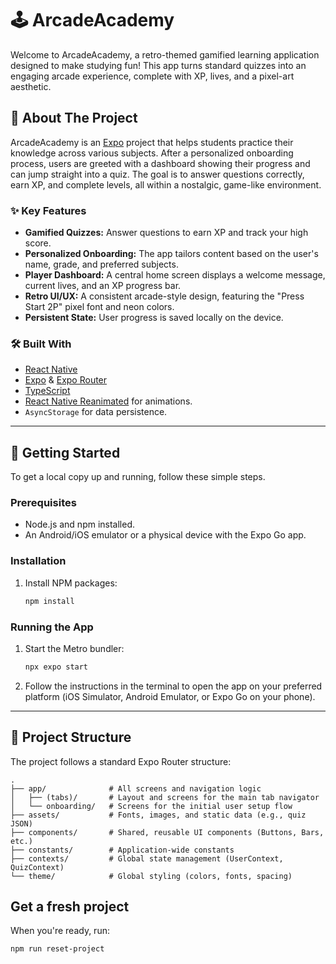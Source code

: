 # 🕹️ ArcadeAcademy

Welcome to ArcadeAcademy, a retro-themed gamified learning application designed to make studying fun! This app turns standard quizzes into an engaging arcade experience, complete with XP, lives, and a pixel-art aesthetic.

## 🚀 About The Project

ArcadeAcademy is an [Expo](https://expo.dev) project that helps students practice their knowledge across various subjects. After a personalized onboarding process, users are greeted with a dashboard showing their progress and can jump straight into a quiz. The goal is to answer questions correctly, earn XP, and complete levels, all within a nostalgic, game-like environment.

### ✨ Key Features

- **Gamified Quizzes:** Answer questions to earn XP and track your high score.
- **Personalized Onboarding:** The app tailors content based on the user's name, grade, and preferred subjects.
- **Player Dashboard:** A central home screen displays a welcome message, current lives, and an XP progress bar.
- **Retro UI/UX:** A consistent arcade-style design, featuring the "Press Start 2P" pixel font and neon colors.
- **Persistent State:** User progress is saved locally on the device.

### 🛠️ Built With

- [React Native](https://reactnative.dev/)
- [Expo](https://expo.dev/) & [Expo Router](https://docs.expo.dev/router/introduction/)
- [TypeScript](https://www.typescriptlang.org/)
- [React Native Reanimated](https://docs.swmansion.com/react-native-reanimated/) for animations.
- `AsyncStorage` for data persistence.

---

## 🏁 Getting Started

To get a local copy up and running, follow these simple steps.

### Prerequisites

- Node.js and npm installed.
- An Android/iOS emulator or a physical device with the Expo Go app.

### Installation

1. Install NPM packages:
   ```bash
   npm install
   ```

### Running the App

1. Start the Metro bundler:
   ```bash
   npx expo start
   ```
2. Follow the instructions in the terminal to open the app on your preferred platform (iOS Simulator, Android Emulator, or Expo Go on your phone).

---

## 📂 Project Structure

The project follows a standard Expo Router structure:

```
.
├── app/              # All screens and navigation logic
│   ├── (tabs)/       # Layout and screens for the main tab navigator
│   └── onboarding/   # Screens for the initial user setup flow
├── assets/           # Fonts, images, and static data (e.g., quiz JSON)
├── components/       # Shared, reusable UI components (Buttons, Bars, etc.)
├── constants/        # Application-wide constants
├── contexts/         # Global state management (UserContext, QuizContext)
└── theme/            # Global styling (colors, fonts, spacing)
```

## Get a fresh project

When you're ready, run:

```bash
npm run reset-project
```